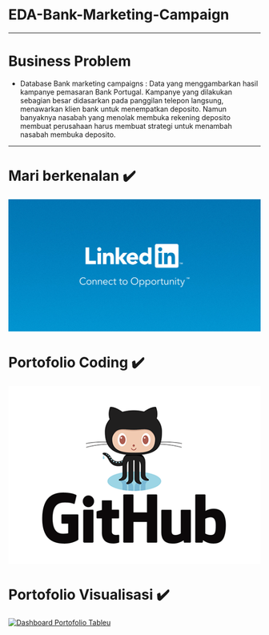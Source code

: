 # EDA-Bank-Marketing-Campaign

<hr>

# Business Problem
- Database Bank marketing campaigns : Data yang menggambarkan hasil kampanye pemasaran Bank Portugal. Kampanye yang dilakukan sebagian besar didasarkan pada panggilan telepon langsung, menawarkan klien bank untuk menempatkan deposito. Namun banyaknya nasabah yang menolak membuka rekening deposito membuat perusahaan harus membuat strategi untuk menambah nasabah membuka deposito.


<hr>


# Mari berkenalan :heavy_check_mark:
[![Avenger](https://github.com/mhdalfarisy/CRUD-Program-Stock-Barang-Gudang/blob/main/image/Linkedin.jpg)](https://www.linkedin.com/in/m-alfarisy97/)


# Portofolio Coding :heavy_check_mark:
[![Github](https://github.com/mhdalfarisy/CRUD-Program-Stock-Barang-Gudang/blob/main/image/github-logo-tile.png)](https://github.com/mhdalfarisy)


# Portofolio Visualisasi :heavy_check_mark:
[![Dashboard Portofolio Tableu](https://github.com/mhdalfarisy/Capstone-Project-Modul-1---Program-Stock-Barang-Gudang-/blob/main/image/Tableau-Server-1.jpg)](https://public.tableau.com/app/profile/muhammad.al.farisy6147)
